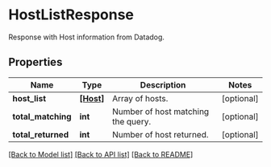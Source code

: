 # HostListResponse

Response with Host information from Datadog.
## Properties
Name | Type | Description | Notes
------------ | ------------- | ------------- | -------------
**host_list** | [**[Host]**](Host.md) | Array of hosts. | [optional] 
**total_matching** | **int** | Number of host matching the query. | [optional] 
**total_returned** | **int** | Number of host returned. | [optional] 

[[Back to Model list]](README.md#documentation-for-models) [[Back to API list]](README.md#documentation-for-api-endpoints) [[Back to README]](README.md)


